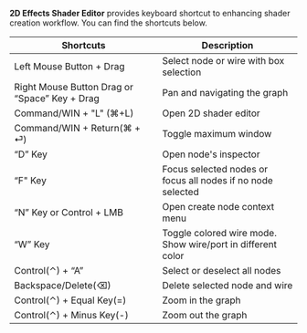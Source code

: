 **2D Effects Shader Editor** provides keyboard shortcut to enhancing shader creation workflow. You can find the shortcuts below.

| Shortcuts                | Description                            |
|--------------------------|----------------------------------------|
| Left Mouse Button + Drag | Select node or wire with box selection |
| Right Mouse Button Drag  or “Space” Key + Drag | Pan and navigating the graph |
| Command/WIN + "L" (&#x2318;+L)| Open 2D shader editor |
| Command/WIN + Return(&#x2318; + &#x23ce;) | Toggle maximum window |
| “D” Key	| Open node's inspector |
| “F" Key	| Focus selected nodes or focus all nodes if no node selected |
| “N” Key or Control + LMB	| Open create node context menu |
| “W” Key 	| Toggle colored wire mode. Show wire/port in different color |
| Control(&#x2303;) + “A”	| Select or deselect all nodes |
| Backspace/Delete(&#x232b;) 	| Delete selected node and wire |
| Control(&#x2303;) + Equal Key(=)	| Zoom in the graph |
| Control(&#x2303;) + Minus Key(-)	| Zoom out the graph |